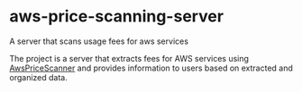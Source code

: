 # aws-price-scanning-server
A server that scans usage fees for aws services

The project is a server that extracts fees for AWS services using [AwsPriceScanner](https://github.com/hmin01/aws-price-scanner) and provides information to users based on extracted and organized data.
